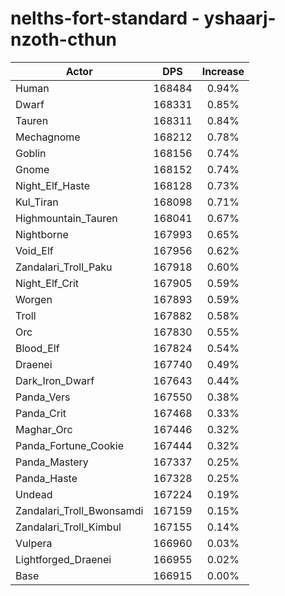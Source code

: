 # nelths-fort-standard - yshaarj-nzoth-cthun
| Actor | DPS | Increase |
|---|:---:|:---:|
|Human|168484|0.94%|
|Dwarf|168331|0.85%|
|Tauren|168311|0.84%|
|Mechagnome|168212|0.78%|
|Goblin|168156|0.74%|
|Gnome|168152|0.74%|
|Night_Elf_Haste|168128|0.73%|
|Kul_Tiran|168098|0.71%|
|Highmountain_Tauren|168041|0.67%|
|Nightborne|167993|0.65%|
|Void_Elf|167956|0.62%|
|Zandalari_Troll_Paku|167918|0.60%|
|Night_Elf_Crit|167905|0.59%|
|Worgen|167893|0.59%|
|Troll|167882|0.58%|
|Orc|167830|0.55%|
|Blood_Elf|167824|0.54%|
|Draenei|167740|0.49%|
|Dark_Iron_Dwarf|167643|0.44%|
|Panda_Vers|167550|0.38%|
|Panda_Crit|167468|0.33%|
|Maghar_Orc|167446|0.32%|
|Panda_Fortune_Cookie|167444|0.32%|
|Panda_Mastery|167337|0.25%|
|Panda_Haste|167328|0.25%|
|Undead|167224|0.19%|
|Zandalari_Troll_Bwonsamdi|167159|0.15%|
|Zandalari_Troll_Kimbul|167155|0.14%|
|Vulpera|166960|0.03%|
|Lightforged_Draenei|166955|0.02%|
|Base|166915|0.00%|
